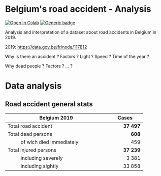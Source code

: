 # Belgium's road accident - Analysis
[![Open In Colab](https://colab.research.google.com/assets/colab-badge.svg)](https://colab.research.google.com/drive/1lSmgqD5ibhdDJzoJCVYMFz_1ncn07BRI?usp=sharing) [![Generic badge](https://img.shields.io/badge/Python-3.6-blue.svg)](https://www.python.org/downloads/release/python-360/) 

Analysis and interpretation of a dataset about road accidents in Belgium in 2019.

2019: https://data.gov.be/fr/node/117812

Why is there an accident ?
Factors ? Light ? Speed ? Time of the year ?

Why dead people ?
Factors ? ... ?

# Data analysis

## Road accident general stats
| &nbsp; &nbsp; &nbsp; &nbsp; &nbsp; &nbsp; &nbsp; &nbsp; &nbsp; &nbsp; &nbsp; &nbsp; Belgium 2019 &nbsp; &nbsp; &nbsp; &nbsp; &nbsp; &nbsp; &nbsp; &nbsp; &nbsp; &nbsp; &nbsp; &nbsp; | &nbsp; &nbsp; &nbsp; Cases &nbsp; &nbsp; &nbsp; |
|---|---:|
| Total road accident | **37 497** |
| Total dead persons | **608** |
| &nbsp; &nbsp; &nbsp; <img src="https://raw.githubusercontent.com/Joffreybvn/challenge-collecting-data/master/docs/arrow.svg" width="12"> of wich died immediately | 459 |
| Total injured persons | **37 239** |
| &nbsp; &nbsp; &nbsp; <img src="https://raw.githubusercontent.com/Joffreybvn/challenge-collecting-data/master/docs/arrow.svg" width="12"> including severely | 3 381 |
| &nbsp; &nbsp; &nbsp; <img src="https://raw.githubusercontent.com/Joffreybvn/challenge-collecting-data/master/docs/arrow.svg" width="12"> including sightly | 33 858 |
